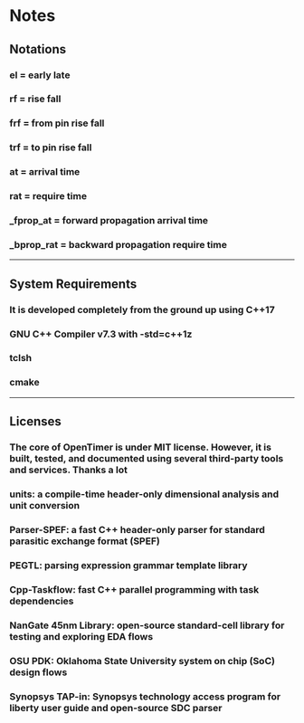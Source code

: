 # Notes

## Notations

### el = early late

### rf = rise fall

### frf = from pin rise fall

### trf = to pin rise fall

### at = arrival time

### rat = require time

### _fprop_at = forward propagation arrival time

### _bprop_rat = backward propagation require time

***

## System Requirements

### It is developed completely from the ground up using C++17

### GNU C++ Compiler v7.3 with -std=c++1z

### tclsh

### cmake

***

## Licenses

### The core of OpenTimer is under MIT license. However, it is built, tested, and documented using several third-party tools and services. Thanks a lot

### units: a compile-time header-only dimensional analysis and unit conversion

### Parser-SPEF: a fast C++ header-only parser for standard parasitic exchange format (SPEF)

### PEGTL: parsing expression grammar template library

### Cpp-Taskflow: fast C++ parallel programming with task dependencies

### NanGate 45nm Library: open-source standard-cell library for testing and exploring EDA flows

### OSU PDK: Oklahoma State University system on chip (SoC) design flows

### Synopsys TAP-in: Synopsys technology access program for liberty user guide and open-source SDC parser
